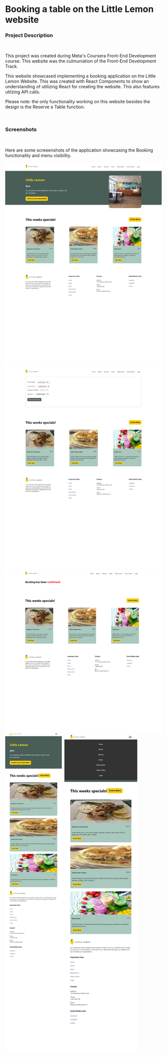 <h1>Booking a table on the Little Lemon website</h1>
<h3>Project Description</h3><br/>
<p>This project was created during Meta's Coursera Front-End Development course. This website was the culmuniation of the Front-End Development Track.

This website showcased implementing a booking application on the Little Lemon Website. This was created with React Components to show an understanding of utilizing React for creating the website. This also features utilzing API calls.

Please note: the only functionality working on this website besides the design is the Reserve a Table function.</p><br/>
<h3>Screenshots</h3><br/>
<p>Here are some screeenshots of the application showcasing the Booking functionality and menu visibility.</p>
<img src="https://github.com/wafaa767/Meta-Capstone/blob/main/full%20screen_.png" alt="picture">
<img src="https://github.com/wafaa767/Meta-Capstone/blob/main/reservation.png" alt="picture">
<img src="https://github.com/wafaa767/Meta-Capstone/blob/main/confirm.png" alt="picture">
<img src="https://github.com/wafaa767/Meta-Capstone/blob/main/when%20we%20minimaze%20it.png" alt="picture">
<img src="https://github.com/wafaa767/Meta-Capstone/blob/main/the%20menu.png" alt="picture">
